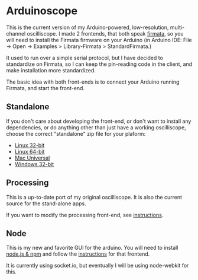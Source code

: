 # Arduinoscope

This is the current version of my Arduino-powered, low-resolution, multi-channel oscilliscope. I made 2 frontends, that both speak [firmata](http://firmata.org), so you will need to install the Firmata firmware on your Arduino (in Arduino IDE: File -> Open -> Examples > Library-Firmata > StandardFirmata.)

It used to run over a simple serial protocol, but I have decided to standardize on Firmata, so I can keep the pin-reading code in the client, and make installation more standardized.

The basic idea with both front-ends is to connect your Arduino running Firmata, and start the front-end.

## Standalone

If you don't care about developing the front-end, or don't want to install any dependencies, or do anything other than just have a working oscilliscope, choose the correct "standalone" zip file for your plaform:

*  [Linux 32-bit](http://konsumer.github.com/arduinoscope/downloads/application.linux32.zip)
*  [Linux 64-bit](http://konsumer.github.com/arduinoscope/downloads/application.linux64.zip)
*  [Mac Universal](http://konsumer.github.com/arduinoscope/downloads/application.macosx.zip)
*  [Windows 32-bit](http://konsumer.github.com/arduinoscope/downloads/application.windows32.zip)


## Processing

This is a up-to-date port of my original oscilliscope. It is also the current source for the stand-alone apps.

If you want to modify the processing front-end, see [instructions](https://github.com/konsumer/arduinoscope/tree/master/processing).


## Node

This is my new and favorite GUI for the arduino.  You will need to install [node.js & npm](http://nodejs.org/download/) and follow the [instructions](https://github.com/konsumer/arduinoscope/tree/master/web) for that frontend.

It is currently using socket.io, but eventually I will be using node-webkit for this.
